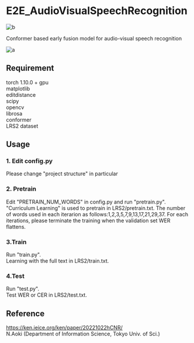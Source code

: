 # E2E_AudioVisualSpeechRecognition
![b](https://img.shields.io/github/license/lightning830/E2E_AudioVisualSpeechRecognition)

Conformer based early fusion model for audio-visual speech recognition

![a](https://github.com/lightning830/E2E_AudioVisualSpeechRecognition/blob/master/av_model2.png)

## Requirement
torch 1.10.0 + gpu\
matplotlib\
editdistance\
scipy\
opencv\
librosa\
conformer\
LRS2 dataset

## Usage
### 1. Edit config.py
Please change "project structure" in particular
### 2. Pretrain
Edit "PRETRAIN_NUM_WORDS" in config.py and run "pretrain.py".\
"Curriculum Learning" is used to pretrain in LRS2/pretrain.txt. The number of words used in each iterarion as follows:1,2,3,5,7,9,13,17,21,29,37. For each iterations, please terminate the training when the validation set WER flattens. 
### 3.Train
Run "train.py". \
Learning with the full text in LRS2/train.txt.
### 4.Test
Run "test.py". \
Test WER or CER in LRS2/test.txt.



## Reference
https://ken.ieice.org/ken/paper/20221022hCNR/ \
N.Aoki (Department of Information Science, Tokyo Univ. of Sci.)

